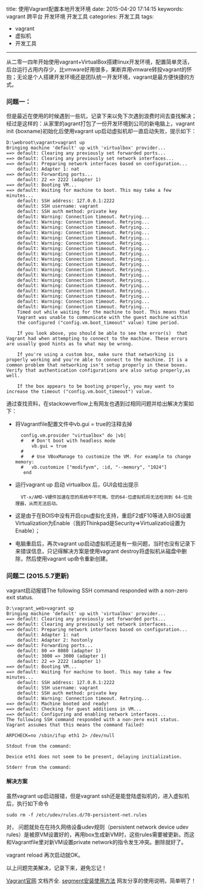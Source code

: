 title: 使用Vagrant配置本地开发环境
date: 2015-04-20 17:14:15
keywords: vagrant 跨平台 开发环境 开发工具
categories: 开发工具
tags: 
- vagrant
- 虚拟机 
- 开发工具

-----

从二零一四年开始使用vagrant+VirtualBox搭建linux开发环境，配置简单灵活，后台运行占用内存少，比vmware好用很多，果断弃用vmware转投vagrant的怀抱；无论是个人搭建开发环境还是团队统一开发环境，vagrant是最方便快捷的方式。

### 问题一：



但是最近在使用的时候遇到一些坑，记录下来以免下次遇到浪费时间去查找解决；经过是这样的：从家里的agrant打包了一份开发环境到公司的新电脑上，vagrant init {boxname}初始化后使用vagrant up启动虚拟机却一直启动失败，提示如下：

    D:\webroot\vagrant>vagrant up
    Bringing machine 'default' up with 'virtualbox' provider...
    ==> default: Clearing any previously set forwarded ports...
    ==> default: Clearing any previously set network interfaces...
    ==> default: Preparing network interfaces based on configuration...
        default: Adapter 1: nat
    ==> default: Forwarding ports...
        default: 22 => 2222 (adapter 1)
    ==> default: Booting VM...
    ==> default: Waiting for machine to boot. This may take a few minutes...
        default: SSH address: 127.0.0.1:2222
        default: SSH username: vagrant
        default: SSH auth method: private key
        default: Warning: Connection timeout. Retrying...
        default: Warning: Connection timeout. Retrying...
        default: Warning: Connection timeout. Retrying...
        default: Warning: Connection timeout. Retrying...
        default: Warning: Connection timeout. Retrying...
        default: Warning: Connection timeout. Retrying...
        default: Warning: Connection timeout. Retrying...
        default: Warning: Connection timeout. Retrying...
        default: Warning: Connection timeout. Retrying...
        default: Warning: Connection timeout. Retrying...
        default: Warning: Connection timeout. Retrying...
        default: Warning: Connection timeout. Retrying...
        default: Warning: Connection timeout. Retrying...
        default: Warning: Connection timeout. Retrying...
        default: Warning: Connection timeout. Retrying...
        default: Warning: Connection timeout. Retrying...
        default: Warning: Connection timeout. Retrying...
        default: Warning: Connection timeout. Retrying...
        Timed out while waiting for the machine to boot. This means that
        Vagrant was unable to communicate with the guest machine within
        the configured ("config.vm.boot_timeout" value) time period.

        If you look above, you should be able to see the error(s)  that Vagrant had when attempting to connect to the machine. These errors are usually good hints as to what may be wrong.

        If you're using a custom box, make sure that networking is properly working and you're able to connect to the machine. It is a common problem that networking isn't setup properly in these boxes. Verify that authentication configurations are also setup properly,as well.

        If the box appears to be booting properly, you may want to increase the timeout ("config.vm.boot_timeout") value.
        
通过查找资料，在stackowverflow上有网友也遇到过相同问题并给出解决方案如下：

+ 将Vagrantfile配置文件中vb.gui = true的注释去掉

        config.vm.provider "virtualbox" do |vb|
        #   # Don't boot with headless mode
            vb.gui = true
        #
        #   # Use VBoxManage to customize the VM. For example to change     memory:
        #   vb.customize ["modifyvm", :id, "--memory", "1024"]
         end
+ 运行vagrant up 启动 virtualbox 后，GUI会给出提示

        VT-x/AMD-V硬件加速在您的系统中不可用。您的64-位虚拟机将无法检测到 64-位处理器，从而无法启动。
+ 这是由于在BOIS中没有开启cpu虚拟化支持，重启F2或F10等进入BIOS设置Virtualization为Enable（我的Thinkpad是Security=>Virtualizatio设置为Enable）； 
+ 电脑重启后，再次vagrant up启动虚拟机还是有一些问题，当时也没有记录下来错误信息，只记得解决方案是使用vagrant destroy将虚拟机从磁盘中删除，然后使用vagrant up命令重新创建。

### 问题二 (2015.5.7更新)

vagrant启动报错The following SSH command responded with a non-zero exit status.


	D:\vagrant_web>vagrant up
	Bringing machine 'default' up with 'virtualbox' provider...
	==> default: Clearing any previously set forwarded ports...
	==> default: Clearing any previously set network interfaces...
	==> default: Preparing network interfaces based on configuration...
	    default: Adapter 1: nat
	    default: Adapter 2: hostonly
	==> default: Forwarding ports...
	    default: 80 => 8080 (adapter 1)
	    default: 3000 => 3000 (adapter 1)
	    default: 22 => 2222 (adapter 1)
	==> default: Booting VM...
	==> default: Waiting for machine to boot. This may take a few minutes...
	    default: SSH address: 127.0.0.1:2222
	    default: SSH username: vagrant
	    default: SSH auth method: private key
	    default: Warning: Connection timeout. Retrying...
	==> default: Machine booted and ready!
	==> default: Checking for guest additions in VM...
	==> default: Configuring and enabling network interfaces...
	The following SSH command responded with a non-zero exit status.
	Vagrant assumes that this means the command failed!
	
	ARPCHECK=no /sbin/ifup eth1 2> /dev/null
	
	Stdout from the command:
	
	Device eth1 does not seem to be present, delaying initialization.
	
	Stderr from the command:

#### 解决方案 

虽然vagrant up启动报错，但是vagrant ssh还是能登陆虚拟机的，进入虚拟机后，执行如下命令

	sudo rm -f /etc/udev/rules.d/70-persistent-net.rules 

对， 问题就处在在持久网络设备udev规则（persistent network device udev rules）是被原VM设置好的，再用box生成新VM时，这些rules需要被更新。而这和Vagrantfile里对新VM设置private network的指令发生冲突。删除就好了。

vagrant reload 再次启动就OK。

以上问题完美解决，记录下来，避免忘记！

[Vagrant官网](https://www.vagrantup.com/) 文档齐全.
[segment安装使用方法](http://segmentfault.com/a/1190000002645737) 网友分享的使用说明，简单明了！



